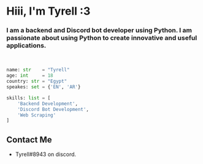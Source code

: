 <h1>Hiii, I'm Tyrell :3</h1>

<h3> I am a backend and Discord bot developer using Python. I am passionate about using Python to create innovative and useful applications. </h3>
<br>

```python
name: str    = "Tyrell"
age: int     = 18
country: str = "Egypt"
speakes: set = {'EN', 'AR'}

skills: list = [
    'Backend Development',
    'Discord Bot Development',
    'Web Scraping'
]
```


## Contact Me

- Tyrell#8943 on discord.
